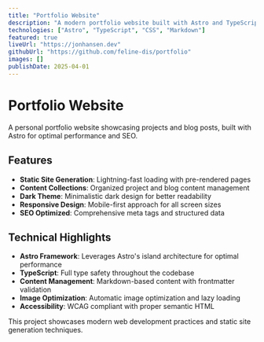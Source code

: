```yaml
---
title: "Portfolio Website"
description: "A modern portfolio website built with Astro and TypeScript"
technologies: ["Astro", "TypeScript", "CSS", "Markdown"]
featured: true
liveUrl: "https://jonhansen.dev"
githubUrl: "https://github.com/feline-dis/portfolio"
images: []
publishDate: 2025-04-01
---
```


# Portfolio Website

A personal portfolio website showcasing projects and blog posts, built with Astro for optimal performance and SEO.

## Features

- **Static Site Generation**: Lightning-fast loading with pre-rendered pages
- **Content Collections**: Organized project and blog content management
- **Dark Theme**: Minimalistic dark design for better readability
- **Responsive Design**: Mobile-first approach for all screen sizes
- **SEO Optimized**: Comprehensive meta tags and structured data

## Technical Highlights

- **Astro Framework**: Leverages Astro's island architecture for optimal performance
- **TypeScript**: Full type safety throughout the codebase
- **Content Management**: Markdown-based content with frontmatter validation
- **Image Optimization**: Automatic image optimization and lazy loading
- **Accessibility**: WCAG compliant with proper semantic HTML

This project showcases modern web development practices and static site generation techniques.